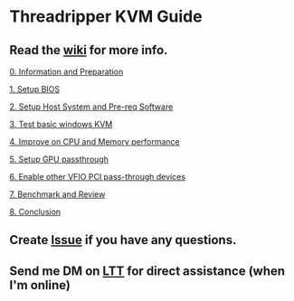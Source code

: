 # Threadripper KVM Guide

## Read the [wiki](https://github.com/MingyaoLiu/Threadripper-KVM-guide/wiki) for more info.


[0. Information and Preparation](https://github.com/MingyaoLiu/Threadripper-KVM-guide/wiki/0.-Information-and-preparation)

[1. Setup BIOS](https://github.com/MingyaoLiu/Threadripper-KVM-guide/wiki/1.-Set-up-BIOS)

[2. Setup Host System and Pre-req Software](https://github.com/MingyaoLiu/Threadripper-KVM-guide/wiki/2.-Setup-host-system-and-pre-req-software)

[3. Test basic windows KVM](https://github.com/MingyaoLiu/Threadripper-KVM-guide/wiki/3.-Test-basic-windows-KVM)

[4. Improve on CPU and Memory performance
](https://github.com/MingyaoLiu/Threadripper-KVM-guide/wiki/4.-Improve-on-CPU-and-Memory-performance)

[5. Setup GPU passthrough](https://github.com/MingyaoLiu/Threadripper-KVM-guide/wiki/5.-Setup-GPU-passthrough)

[6. Enable other VFIO PCI pass-through devices](https://github.com/MingyaoLiu/Threadripper-KVM-guide/wiki/6.-Enable-other-VFIO-PCI-pass-through-devices)

[7. Benchmark and Review](https://github.com/MingyaoLiu/Threadripper-KVM-guide/wiki/7.-Benchmark-and-Review)

[8. Conclusion](https://github.com/MingyaoLiu/Threadripper-KVM-guide/wiki/8.-Conclusion)

## Create [Issue](https://github.com/MingyaoLiu/Threadripper-KVM-guide/issues) if you have any questions.

## Send me DM on [LTT](https://linustechtips.com/main/profile/41269-tensorvortex/) for direct assistance (when I'm online)
